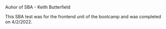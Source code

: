 Auhor of SBA - Keith Butterfield

This SBA test was for the frontend unit of the bootcamp and was completed on 4/2/2022.
